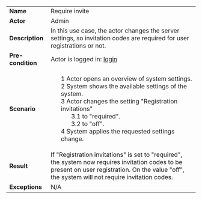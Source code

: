 <style>
ol {
  counter-reset: section;
  list-style-type: none;
}

li::before {
  counter-increment: section;
  content: counters(section, ".") " ";
}
</style>

<table>
    <tr>
        <td>
            <strong>Name</strong>
        </td>
        <td>
            Require invite
        </td>
    </tr>
    <tr>
        <td>
            <strong>Actor</strong>
        </td>
        <td>
            Admin
        </td>
    </tr>
    <tr>
        <td>
            <strong>Description</strong>
        </td>
        <td>
            In this use case, the actor changes the server settings, so invitation codes are required for user registrations or not.
        </td>
    </tr>
    <tr>
        <td>
            <strong>Pre-condition</strong>
        </td>
        <td>
            Actor is logged in: <a href="./login.md">login</a>
        </td>
    </tr>
    <tr>
        <td>
            <strong>Scenario</strong>
        </td>
        <td>
            <ol>
                <li>
                    Actor opens an overview of system settings.
                </li>
                <li>
                    System shows the available settings of the system.
                </li>
                <li>
                    Actor changes the setting "Registration invitations"
                    <ol>
                        <li> to "required".</li>
                        <li> to "off".</li>
                    </ol>
                </li>
                <li>
                    System applies the requested settings change.
                </li>
            </ol>
        </td>
    </tr>
    <tr>
        <td>
            <strong>Result</strong>
        </td>
        <td>
            If "Registration invitations" is set to "required", the system now requires invitation codes to be present on user registration.
            On the value "off", the system will not require invitation codes.
        </td>
    </tr>
    <tr>
        <td>
            <strong>Exceptions</strong>
        </td>
        <td>
            N/A
        </td>
    </tr>
</table>
